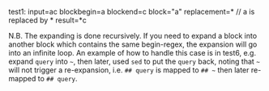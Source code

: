 test1:
input=ac
blockbegin=a
blockend=c
block="a"
replacement=*   // a is replaced by *
result=*c


N.B. The expanding is done recursively.  If you need to expand a block into another block which contains the same begin-regex, the expansion will go into an infinite loop. An example of how to handle this case is in test6, e.g. expand `query` into `~`, then later, used `sed` to put the `query` back, noting that `~` will not trigger a re-expansion, i.e. `## query` is mapped to `## ~` then later re-mapped to `## query`.
